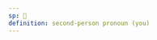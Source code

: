 ```yaml
---
sp: 󱥞
definition: second-person pronoun (you)
---
```

<!-- you is a second-person pronoun. it talks about you and y'all, the group you're part of. -->